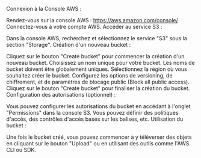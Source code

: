 Connexion à la Console AWS :

Rendez-vous sur la console AWS : https://aws.amazon.com/console/
Connectez-vous à votre compte AWS.
Accéder au service S3 :

Dans la console AWS, recherchez et sélectionnez le service "S3" sous la section "Storage".
Création d'un nouveau bucket :

Cliquez sur le bouton "Create bucket" pour commencer la création d'un nouveau bucket.
Choisissez un nom unique pour votre bucket. Les noms de bucket doivent être globalement uniques.
Sélectionnez la région où vous souhaitez créer le bucket.
Configurez les options de versioning, de chiffrement, et de paramètres de blocage public (Block all public access).
Cliquez sur le bouton "Create bucket" pour finaliser la création du bucket.
Configuration des autorisations (optionnel) :

Vous pouvez configurer les autorisations du bucket en accédant à l'onglet "Permissions" dans la console S3.
Vous pouvez définir des politiques d'accès, des contrôles d'accès basés sur les balises, etc.
Utilisation du bucket :

Une fois le bucket créé, vous pouvez commencer à y téléverser des objets en cliquant sur le bouton "Upload" ou en utilisant des outils comme l'AWS CLI ou SDK.